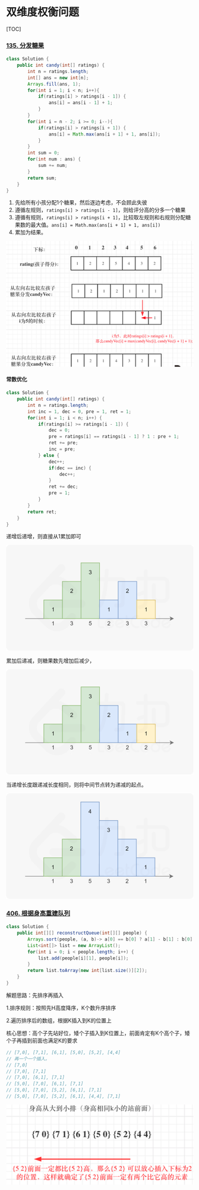 # 双维度权衡问题

[TOC]

### [135. 分发糖果](https://leetcode-cn.com/problems/candy/)

```java
class Solution {
    public int candy(int[] ratings) {
        int n = ratings.length;
        int[] ans = new int[n];
        Arrays.fill(ans, 1);
        for(int i = 1; i < n; i++){
            if(ratings[i] > ratings[i - 1]) {
                ans[i] = ans[i - 1] + 1;
            }
        }
        for(int i = n - 2; i >= 0; i--){
            if(ratings[i] > ratings[i + 1]) {
                ans[i] = Math.max(ans[i + 1] + 1, ans[i]);
            }
        }
        int sum = 0;
        for(int num : ans) {
            sum += num;
        }
        return sum;
    }
}
```

1. 先给所有小孩分配1个糖果，然后逐边考虑，不会顾此失彼
2. 遵循左规则，`ratings[i] > ratings[i - 1]`，则给评分高的分多一个糖果
3. 遵循有规则，`ratings[i] > ratings[i + 1]`，比较取左规则和右规则分配糖果数的最大值。`ans[i] = Math.max(ans[i + 1] + 1, ans[i])`
4. 累加为结果。

![image-20220325121640826](双维度权衡问题.assets/image-20220325121640826.png)

#### 常数优化

```java
class Solution {
    public int candy(int[] ratings) {
        int n = ratings.length;
        int inc = 1, dec = 0, pre = 1, ret = 1;
        for(int i = 1; i < n; i++) {
            if(ratings[i] >= ratings[i - 1]) {
                dec = 0;
                pre = ratings[i] == ratings[i - 1] ? 1 : pre + 1;
                ret += pre;
                inc = pre;
            } else {
                dec++;
                if(dec == inc) {
                    dec++;
                }
                ret += dec;
                pre = 1;
            }
        }
        return ret;
    }
}
```

递增后递增，则直接从1累加即可

![fig1](双维度权衡问题.assets/1.png)

累加后递减，则糖果数先增加后减少，

![fig2](双维度权衡问题.assets/2.png)

当递增长度跟递减长度相同，则将中间节点转为递减的起点。

![fig3](双维度权衡问题.assets/3.png)

### [406. 根据身高重建队列](https://leetcode-cn.com/problems/queue-reconstruction-by-height/)

```java
class Solution {
    public int[][] reconstructQueue(int[][] people) {
        Arrays.sort(people, (a, b)-> a[0] == b[0] ? a[1] - b[1] : b[0] - a[0]);
        List<int[]> list = new ArrayList();
        for(int i = 0; i < people.length; i++) {
            list.add(people[i][1], people[i]);
        }
        return list.toArray(new int[list.size()][2]);
    }
}
```

解题思路：先排序再插入

1.排序规则：按照先H高度降序，K个数升序排序

2.遍历排序后的数组，根据K插入到K的位置上

核心思想：高个子先站好位，矮个子插入到K位置上，前面肯定有K个高个子，矮个子再插到前面也满足K的要求

```java
// [7,0], [7,1], [6,1], [5,0], [5,2], [4,4]
// 再一个一个插入。
// [7,0]
// [7,0], [7,1]
// [7,0], [6,1], [7,1]
// [5,0], [7,0], [6,1], [7,1]
// [5,0], [7,0], [5,2], [6,1], [7,1]
// [5,0], [7,0], [5,2], [6,1], [4,4], [7,1]
```

![image-20220325121816213](双维度权衡问题.assets/image-20220325121816213.png)